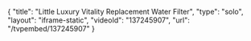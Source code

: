 {
    "title": "Little Luxury Vitality Replacement Water Filter",
    "type": "solo",
    "layout": "iframe-static",
    "videoId": "137245907",
    "url": "\/tvpembed\/137245907"
}